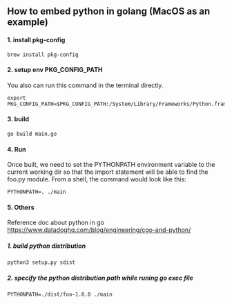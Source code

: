 ## How to embed python in golang (MacOS as an example)

#### 1. install pkg-config

```
brew install pkg-config
```

#### 2. setup env PKG_CONFIG_PATH
You also can run this command in the terminal directly.
```
export PKG_CONFIG_PATH=$PKG_CONFIG_PATH:/System/Library/Frameworks/Python.framework/Versions/2.7/lib/pkgconfig
```

#### 3. build

```
go build main.go 
```

#### 4. Run

Once built, we need to set the PYTHONPATH environment variable to the current working dir so that the import statement
will be able to find the foo.py module. From a shell, the command would look like this:

```
PYTHONPATH=. ./main
```




#### 5. Others
Reference doc about python in go
https://www.datadoghq.com/blog/engineering/cgo-and-python/
##### 1. build python distribution
```
python3 setup.py sdist
```
##### 2. specify the python distribution path while runing go exec file
```
PYTHONPATH=./dist/foo-1.0.0 ./main 
```



